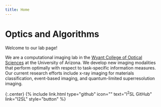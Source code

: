 ```yaml
---
title: Home
---
```


# Optics and Algorithms

Welcome to our lab page!

We are a computational imaging lab in the [Wyant College of Optical Sciences](https://www.optics.arizona.edu/) at the University of Arizona. We develop new imaging modalities that perform optimally with respect to task-specific information measures. Our current research efforts include x-ray imaging for materials classification, event-based imaging, and quantum-limited superresolution imaging.

{:.center}
{%
  include link.html
  type="github"
  icon=""
  text="I<sup>2</sup>SL GitHub"
  link="I2SL"
  style="button"
%}
